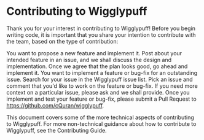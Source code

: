 # Contributing to Wigglypuff
Thank you for your interest in contributing to Wigglypuff! Before you begin writing code, it is important that you share your intention to contribute with the team, based on the type of contribution:

You want to propose a new feature and implement it.
Post about your intended feature in an issue, and we shall discuss the design and implementation. Once we agree that the plan looks good, go ahead and implement it.
You want to implement a feature or bug-fix for an outstanding issue.
Search for your issue in the Wigglypuff issue list.
Pick an issue and comment that you'd like to work on the feature or bug-fix.
If you need more context on a particular issue, please ask and we shall provide.
Once you implement and test your feature or bug-fix, please submit a Pull Request to https://github.com/cQuran/wigglypuff.

This document covers some of the more technical aspects of contributing to Wigglypuff. For more non-technical guidance about how to contribute to Wigglypuff, see the Contributing Guide.

